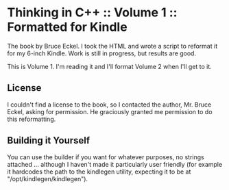# Thinking in C++ :: Volume 1 :: Formatted for Kindle

The book by Bruce Eckel. I took the HTML and wrote a script to
reformat it for my 6-inch Kindle. Work is still in progress, but
results are good.

This is Volume 1. I'm reading it and I'll format Volume 2 when I'll
get to it.

## License

I couldn't find a license to the book, so I contacted the author,
Mr. Bruce Eckel, asking for permission. He graciously granted me
permission to do this reformatting.

## Building it Yourself

You can use the builder if you want for whatever purposes, no strings
attached ... although I haven't made it particularly user friendly
(for example it hardcodes the path to the kindlegen utility, expecting
it to be at "/opt/kindlegen/kindlegen").

